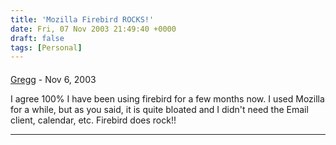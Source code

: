 ```yaml
---
title: 'Mozilla Firebird ROCKS!'
date: Fri, 07 Nov 2003 21:49:40 +0000
draft: false
tags: [Personal]
---
```



#### 
[Gregg](http://www.gthought.com "gdboling@gthought.com") - <time datetime="2003-11-08 10:53:47">Nov 6, 2003</time>

I agree 100% I have been using firebird for a few months now. I used Mozilla for a while, but as you said, it is quite bloated and I didn't need the Email client, calendar, etc. Firebird does rock!!
<hr />
